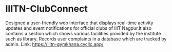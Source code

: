 # IIITN-ClubConnect
Designed a user-friendly web interface that displays real-time activity updates and event notifications
for official clubs of IIIT Nagpur.It also contains a section which shows various facilities provided by the institute such as library. Records user complaints in a database which are tracked by admin.
Link: https://iiitn-gymkhana.cyclic.app/
